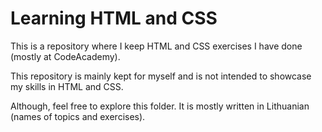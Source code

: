 # **Learning HTML and CSS**

This is a repository where I keep HTML and CSS exercises I have done (mostly at CodeAcademy).

This repository is mainly kept for myself and is not intended to showcase my skills in HTML and CSS.

Although, feel free to explore this folder. It is mostly written in Lithuanian (names of topics and exercises).
